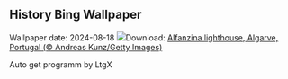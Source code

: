 ## History Bing Wallpaper
Wallpaper date: 2024-08-18
![](https://www.bing.com/th?id=OHR.AlfanzinaLighthouse_EN-CA6912914796_UHD.jpg&w=1000)Download: [Alfanzina lighthouse, Algarve, Portugal (© Andreas Kunz/Getty Images)](https://www.bing.com/th?id=OHR.AlfanzinaLighthouse_EN-CA6912914796_UHD.jpg)

Auto get programm by LtgX
